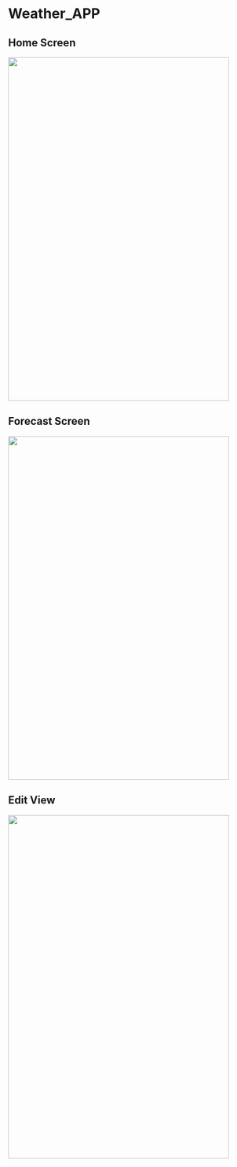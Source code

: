 # Weather_APP

## Home Screen
<img src="https://user-images.githubusercontent.com/37849215/57212611-42609b00-6fb2-11e9-91c0-afc75fd99c08.png" width = "450" height = "700"/>

## Forecast Screen
<img src="https://user-images.githubusercontent.com/37849215/57212632-55736b00-6fb2-11e9-88f2-caa910657962.png" width = "450" height = "700"/>

## Edit View
<img src="https://user-images.githubusercontent.com/37849215/57212558-1c3afb00-6fb2-11e9-855a-b00c140f798d.png" width = "450" height = "700"/>
